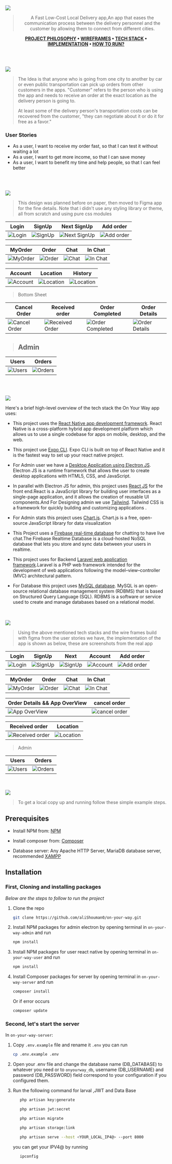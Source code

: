 <img src="./readme/title1.svg"/>

<div align="center">

>A Fast Low-Cost Local Delivery app,An app that eases the communication process between the delivery personnel and
the customer by allowing them to connect from different cities.

**[PROJECT PHILOSOPHY](https://github.com/aliShouman0/on-your-way#-project-philosophy) • [WIREFRAMES](https://github.com/aliShouman0/on-your-way#-wireframes) • [TECH STACK](https://github.com/aliShouman0/on-your-way#-tech-stack) • [IMPLEMENTATION](https://github.com/aliShouman0/on-your-way#-impplementation) • [HOW TO RUN?](https://github.com/aliShouman0/on-your-way#-how-to-run)**

</div>

<br><br>

<img src="./readme/title2.svg"/>

> The Idea is that anyone who is going from one city to another by car or even public transportation can pick up orders from other customers in the apps. "Customer" refers to the person who is using the app and needs to receive an order at the exact location as the delivery person is going to.
>
> At least some of the delivery person's transportation costs can be recovered from the customer, "they can negotiate about it or do it for free as a favor."

### User Stories

- As a user, I want to receive my order fast, so that I can test it without waiting a lot
- As a user, I want to get more income, so that I can save money
- As a user, I want to benefit my time and help people, so that I can feel better

<br><br>

<img src="./readme/title3.svg"/>

> This design was planned before on paper, then moved to Figma app for the fine details.
> Note that i didn't use any styling library or theme, all from scratch and using pure css modules

| Login                              | SignUp                               | Next SignUp                               | Add order                                       |
| ---------------------------------- | ------------------------------------ | ---------------------------------------- |  ----------------------------------------------- |
| ![Login](./readme/figma/Login.jpg) | ![SignUp](./readme/figma/Signup.jpg) | ![Next SignUp](./readme/figma/NextSignup.jpg) | ![Add order](./readme/figma/AddOrder.jpg) |

| MyOrder                                        | Order                                        | Chat                                        | In Chat                                       |
| ---------------------------------------------- | -------------------------------------------- | ------------------------------------------- | --------------------------------------------- |
| ![MyOrder](./readme/figma/MyOrder.jpg) | ![Order](./readme/figma/Order.jpg) | ![Chat](./readme/figma/Chat.jpg) | ![In Chat](./readme/figma/InChat.jpg) |


 | Account                                | Location                               | History                               
 | -------------------------------------- | --------------------------------------| --------------------------------------
 | ![Account](./readme/figma/Account.jpg) | ![Location](./readme/figma/Location.jpg)| ![Location](./readme/figma/History.jpg)

> Bottom Sheet

| Cancel Order                                       | Received order                                       | Order Completed                                       | Order Details                                         |
| -------------------------------------------------- | ---------------------------------------------------- | ----------------------------------------------------- | ----------------------------------------------------- |
| ![Cancel Order ](./readme/figma/CancelOrder.jpg) | ![Received Order ](./readme/figma/ReceivedOrder.jpg) | ![Order Completed ](./readme/figma/OrderCompleted.jpg) | ![Order Details](./readme/figma/MyOrderDetails.jpg) |

>## Admin

| Users                                         | Orders                                           |
| ----------------------------------------------- | ---------------------------------------------- |
| ![Users](./readme/figma/adminUsers.jpg) | ![Orders](./readme/figma/adminOrders.jpg) |




<br><br>

<img src="./readme/title4.svg"/>

Here's a brief high-level overview of the tech stack the On Your Way app uses:

- This project uses the [React Native app development framework](https://reactnative.dev/). React Native is a cross-platform hybrid app development platform which allows us to use a single codebase for apps on mobile, desktop, and the web.

- This project use [Expo CLI](https://expo.dev/). Expo CLI is built on top of React Native and it is the fastest way to set up your react native project.

- For Admin user we have a [Desktop Application using Electron JS](https://www.electronjs.org/). Electron JS is a runtime framework that allows the user to create desktop applications with HTML5, CSS, and JavaScript.

- In parallel with Electron JS for admin, this project uses [React JS](https://reactjs.org/) for the front end.React is a JavaScript library for building user interfaces as a single-page application, and it allows the creation of reusable UI components.And For Designing admin we use [Tailwind](https://tailwindcss.com/). Tailwind CSS is a framework for quickly building and customizing applications .

- For Admin stats this project uses [Chart.js](https://www.chartjs.org/). Chart.js is a free, open-source JavaScript library for data visualization

- This Project uses a [Firebase real-time database](https://firebase.google.com/products/realtime-database) for chatting to have live chat.The Firebase Realtime Database is a cloud-hosted NoSQL database that lets you store and sync data between your users in realtime.

- This project uses for Backend [Laravel web application framework](https://laravel.com/).Laravel is a PHP web framework intended for the development of web applications following the model–view–controller (MVC) architectural pattern.

- For Database this project uses [MySQL database](https://www.mysql.com/). MySQL is an open-source relational database management system (RDBMS) that is based on Structured Query Language (SQL). RDBMS is a software or service used to create and manage databases based on a relational model.




<br><br>
<img src="./readme/title5.svg"/>

> Using the above mentioned tech stacks and the wire frames build with figma from the user stories we have, the implementation of the app is shown as below, these are screenshots from the real app

| Login                                 | SignUp                                  | Next                                        | Account                                           | Add order                                          |
| ------------------------------------- | --------------------------------------- | ------------------------------------------- | ------------------------------------------------- | -------------------------------------------------- |
| ![Login](./readme/realApp/login.jpeg) | ![SignUp](./readme/realApp/signUp.jpeg) | ![SignUp](./readme/realApp/nextSignup.jpeg) | ![Account](./readme/realApp/account.jpeg) | ![Add order](./readme/realApp/addOrder.jpeg) |

| MyOrder                                           | Order                                           | Chat                                           | In Chat                                          |
| ------------------------------------------------- | ----------------------------------------------- | ---------------------------------------------- | ------------------------------------------------ |
| ![MyOrder](./readme/realApp/myOrder.jpeg) | ![Order](./readme/realApp/order.jpeg) | ![Chat](./readme/realApp/chat.jpeg) | ![In Chat](./readme/realApp/inchat.jpeg) |

>

| Order Details && App OverView                | cancel order                                    |
| -------------------------------------------- | ----------------------------------------------- |
| ![App OverView](./readme/realApp/overView.gif) | ![cancel order](./readme/realApp/cancelOrder.gif) |

| Received order                                         | Location                                    |
| ------------------------------------------------------ | ------------------------------------------------------- |
| ![Received order](./readme/realApp/Receivedorder.gif) | ![Location](./readme/realApp/location.gif) |

>Admin

| Users                                         | Orders                                  |
| ----------------------------------------------| ----------------------------------------- |
| ![Users](./readme/realApp/adminUserStats.gif) | ![Orders](./readme/realApp/adminOrder.gif) |

<br><br>
<img src="./readme/title6.svg"/>

> To get a local copy up and running follow these simple example steps.


## Prerequisites
 

- Install NPM from: [NPM](https://nodejs.org/en/download)

- Install composer from: [Composer](https://getcomposer.org/download)

- Database server: Any Apache HTTP Server, MariaDB database server, recommended [XAMPP](https://www.apachefriends.org)


## Installation

### First, Cloning and installing packages

_Below are the steps to follow to run the project_
 
1. Clone the repo
   ```sh
   git clone https://github.com/aliShouman0/on-your-way.git
   ```
2. Install NPM packages for admin electron by opening terminal in `on-your-way-admin` and run
   ```sh
   npm install
   ```
3. Install NPM packages for user react native by opening terminal in `on-your-way-user` and run
   ```sh
   npm install
   ```
4. Install Composer packages  for server   by opening terminal in `on-your-way-server` and run
   ```sh
   composer install
   ```
   Or if error occurs  
    ```sh
   composer update
   ```
### Second, let's start the server  

In `on-your-way-server`:

1. Copy `.env.example` file and rename it `.env` you can run
   ```sh
   cp .env.example .env
   ```
2. Open your .env file and change the database name (DB_DATABASE) to whatever you need or to `onyourway_db`, username (DB_USERNAME) and password (DB_PASSWORD) field correspond to your configuration if you configured them.

3. Run the following command for larval ,JWT and Data Base 
   ```sh
      php artisan key:generate
   ```
   ```sh
      php artisan jwt:secret
   ```
   ```sh
      php artisan migrate
   ```
   ```sh
      php artisan storage:link
   ```
   ```sh
      php artisan serve --host <YOUR_LOCAL_IP4@> --port 8000
   ```
   you can get your IPV4@ by running
   ```sh
      ipconfig
   ```
   


